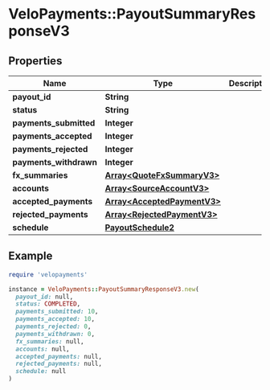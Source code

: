 # VeloPayments::PayoutSummaryResponseV3

## Properties

| Name | Type | Description | Notes |
| ---- | ---- | ----------- | ----- |
| **payout_id** | **String** |  | [optional] |
| **status** | **String** |  | [optional] |
| **payments_submitted** | **Integer** |  | [optional] |
| **payments_accepted** | **Integer** |  | [optional] |
| **payments_rejected** | **Integer** |  | [optional] |
| **payments_withdrawn** | **Integer** |  |  |
| **fx_summaries** | [**Array&lt;QuoteFxSummaryV3&gt;**](QuoteFxSummaryV3.md) |  |  |
| **accounts** | [**Array&lt;SourceAccountV3&gt;**](SourceAccountV3.md) |  |  |
| **accepted_payments** | [**Array&lt;AcceptedPaymentV3&gt;**](AcceptedPaymentV3.md) |  |  |
| **rejected_payments** | [**Array&lt;RejectedPaymentV3&gt;**](RejectedPaymentV3.md) |  |  |
| **schedule** | [**PayoutSchedule2**](PayoutSchedule2.md) |  | [optional] |

## Example

```ruby
require 'velopayments'

instance = VeloPayments::PayoutSummaryResponseV3.new(
  payout_id: null,
  status: COMPLETED,
  payments_submitted: 10,
  payments_accepted: 10,
  payments_rejected: 0,
  payments_withdrawn: 0,
  fx_summaries: null,
  accounts: null,
  accepted_payments: null,
  rejected_payments: null,
  schedule: null
)
```

